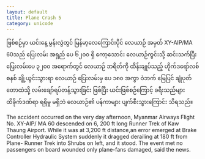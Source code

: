 ```yaml
---
layout: default
title: Plane Crash 5
category: unicode
---
```


<p class="hide-trigger"><span class="mm3">ဖြစ်စဉ်မှာ ယင်းနေ့ မွန်းလွဲတွင် မြန်မာ့လေကြောင်းပိုင် လေယာဉ် အမှတ် XY-AIP/MA 60သည် ပြေးလမ်း အရှည် ပေ ၆၂၀၀ ရှိ ကော့သောင်း လေယာဉ်ကွင်းသို့ ဆင်းသက်ပြီး ပြေးလမ်းပေ ၃၂၀၀ အရောက်တွင် လေယာဉ် ဘရိတ်ကို ထိန်းချုပ်သည့် ဟိုက်ဒရော်လစ် စနစ် ချို့ယွင်းသွားရာ လေယာဉ် ပြေးလမ်းမှ ပေ ၁၈၀ အကွာ ဝဲဘက် မြေပြင် ချုံပုတ်တောထဲသို့ လမ်းချော်ရပ်တန့်သွားခြင်း ဖြစ်ပြီး ယင်းဖြစ်စဉ်ကြောင့် ခရီးသည်များ ထိခိုက်ဒဏ်ရာ ရရှိမှု မရှိဘဲ လေယာဉ်၏ ပန်ကာများ ပျက်စီးသွားကြောင်း သိရသည်။ </span></p>

<p class="hide-this">The accident occurred on the very day afternoon, Myanmar Airways Flight No. XY-AIP/ MA 60 descended on 6, 200 ft long Runner Trek of Kaw Thaung Airport. While it was at 3,200 ft distance,an error emerged at Brake Controller Hydraulic System suddenly it dragged derailing at 180 ft from Plane- Runner Trek into Shrubs on left, and it stood. The event met no passengers on board wounded only plane-fans damaged, said the news.</p>
